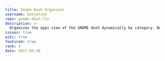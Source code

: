 ```yaml
---
title: Gnome Dash Organizer
username: benjetson
repo: gnome-dash-fix
description: >-
  Organizes the apps view of the GNOME dash dynamically by category. Now with user customizable category folders!
issues: true
wiki: true
featured: true
rank: 2
date: 2017-04-30
---
```

